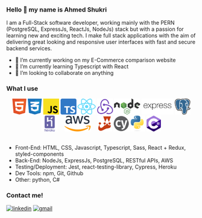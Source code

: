 ### Hello 👋 my name is Ahmed Shukri

I am a Full-Stack software developer, working mainly with the PERN (PostgreSQL, ExpressJs, ReactJs, NodeJs) stack but with a passion for learning new and exciting tech. I make full stack applications with the aim of delivering great looking and responsive user interfaces with  fast and secure backend services.

- 🔭 I’m currently working on my E-Commerce comparison website
- 🌱 I’m currently learning Typescript with React
- 👯 I’m looking to collaborate on anything

### What I use

<div align="center">
  <img style="height: 3em" src="/TechStack/html-1.svg" alt="html"/>
  <img style="height: 3em" src="/TechStack/css-3.svg" alt="css"/>
  <img style="height: 3em" src="/TechStack/Unofficial_JavaScript_logo_2.svg" alt="js"/>
  <img style="height: 3em" src="/TechStack/Typescript_logo_2020.svg" alt="ts"/>
  <img style="height: 3em" src="/TechStack/React-icon.svg" alt="react"/>
  <img style="height: 3em" src="/TechStack/redux-logo-svgrepo-com.svg" alt="redux"/>
  <img style="height: 3em" src="/TechStack/Node.js_logo.svg" alt="Node"/>
  <img style="height: 3em" src="/TechStack/expressjs-ar21.svg" alt="express"/>
  <img style="height: 3em" src="/TechStack/Postgresql_elephant.svg" alt="psql"/>
  <img style="height: 3em" src="/TechStack/heroku-logo-svgrepo-com.svg" alt="heroku"/>
  <img style="height: 3em; padding: 0 1em" src="/TechStack/Amazon_Web_Services_Logo.svg" alt="AWS"/>
  <img style="height: 3em" src="/TechStack/jest-seeklogo.com.svg" alt="jest"/>
  <img style="height: 3em" src="/TechStack/cypress.svg" alt="cypress"/>
  <img style="height: 3em" src="/TechStack/Python-logo-notext.svg" alt="python"/>
  <img style="height: 3em" src="/TechStack/c--4.svg" alt="c#"/>
  
</div>
<br/>

- Front-End: HTML, CSS, Javascript, Typescript, Sass, React + Redux, styled-components
- Back-End: NodeJs, ExpressJs, PostgreSQL, RESTful APIs, AWS
- Testing/Deployment: Jest, react-testing-library, Cypress, Heroku 
- Dev Tools: npm, Git, Github
- Other: python, C#


### Contact me!
[<img src='https://cdn.jsdelivr.net/npm/simple-icons@3.0.1/icons/linkedin.svg' alt='linkedin' height='40'>](https://www.linkedin.com/in/ahmed-shukri-3aba0b221/)  [<img src='https://cdn.jsdelivr.net/npm/simple-icons@3.0.1/icons/gmail.svg' alt='gmail' height='40'>](mailto:ashukri1004@gmail.com)  


<!--
**Ahmed-Shukri02/Ahmed-Shukri02** is a ✨ _special_ ✨ repository because its `README.md` (this file) appears on your GitHub profile.

Here are some ideas to get you started:

- 🔭 I’m currently working on ...
- 🌱 I’m currently learning ...
- 👯 I’m looking to collaborate on ...
- 🤔 I’m looking for help with ...
- 💬 Ask me about ...
- 📫 How to reach me: ...
- 😄 Pronouns: ...
- ⚡ Fun fact: ...
-->

